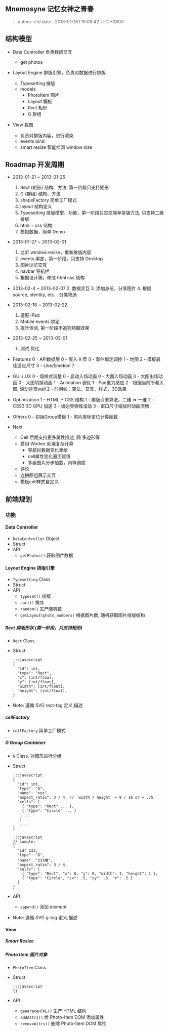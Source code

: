 Mnemosyne 记忆女神之青春
------------------------
> author: cfd
> date  : 2013-01-18T19:09:42 UTC+0800

## 结构模型
  - Data Controller 负责数据交互
    * get photos

  - Layout Engine 排版引擎，负责对数据进行排版
    * Typesetting 排版
    * models
        * PhotoItem 图片
        * Layout 模板
        * Rect 矩形
        * G 群组

  - View 视图
    * 负责对排版内容，进行渲染
    * events bind
    * smart resize 智能检测 window size

## Roadmap 开发周期
  * 2013-01-21 ~ 2013-01-25
    1. Rect (矩形) 结构、方法, 第一阶段只支持矩形
    2. G (群组) 结构、方法
    3. shapeFactory 简单工厂模式
    4. layout 结构定义
    5. Typesetting 排版模型、功能，第一阶段只实现简单排版方法, 只支持二级排版
    6. html + css 结构
    7. 模拟数据，简单 Demo

  * 2013-01-27 ~ 2013-02-01
    1. 监听 window.resize，重新排版内容
    2. events 绑定，第一阶段，只支持 Desktop
    3. 图片浏览交互
    4. navbar 导航栏
    5. 根据设计稿，修改 html css 结构

  * 2013-02-4 ~ 2013-02-07
    2. 数据交互
    3. 添加身份，分享图片
    4. 根据 source, identity, etc... 分类筛选

  * 2013-02-18 ~ 2013-02-22
    1. 适配 iPad
    2. Mobile events 绑定
    3. 提升体验, 第一阶段不追究特酷效果

  * 2013-02-25 ~ 2013-03-01
    1. 测试 优化

  * Features
0        - API数据层
0        - 嵌入·X·页
0        - 事件绑定调控
1        - 地图
2        - 模板最佳适应尺寸
3        - Like/Emotion？

  * GUI / UX
0        - 墙样式调整
0        - 启动入场动画
0        - 大图入场动画
0        - 大图出场动画
0        - 大图切换动画
1        - Animation 调优
1        - Pad重力感应
2        - 根据当前所看大图, 滚动背景wall
2        - 时间线：算法、交互、样式、3D效果

  * Optimization
1        - HTML + CSS 结构
1        - 排版引擎算法，二维 => 一维
2        - CSS3 3D GPU 加速
3        - 墙边界弹性滚动
3        - 窗口尺寸缩放时动画流畅

  * Others
0        - 初始Group模板
1        - 照片座标定位计算函数

  * Next
      - Cell 后期支持更多属性描述, 圆 多边形等
      - 启用 Worker 处理复杂计算
          - 导航栏数据变化重绘
          - cell属性变化遍历赋值
          - 多组图片分步加载，内存调度
      - 评论
      - 连拍图组展示交互
      - 模板cell样式自定义

## 前端规划

### 功能

#### Data Controller
  * `DataController` Object
  * Struct
  * API
    - `getPhotos()` 获取图片数据

#### Layout Engine 排版引擎
  * `Typesetting` Class
  * Struct
  * API
    - `typeset()` 排版
    - `sort()` 排序
    - `random()` 生产随机数
    - `getLayout(photo_numbers)` 根据图片数, 随机获取图片排版结构


##### Rect 排版形状 (第一阶段，只支持矩形)
  * `Rect` Class
  * Struct

        :::javascript
        {
          "id": int,
          "type": "Rect",
          "x": [int/floa],
          "y": [int/float],
          "width": [int/float],
          "height": [int/float],
        }

  * Note: 遵循 SVG rect-tag 定义,描述

##### cellFactory
  * `cellFactory` 简单工厂模式

##### G Group Container
  * `G` Class, 对图形进行分组
  * Struct

        :::javascript
        {
          "id": int,
          "type": "G",
          "name": "xyz",
          "aspect_ratio": 3 / 4, // `width / height` = 9 / 16 or = .75
          "cells": [
            { "type": "Rect" ... },
            { "type": "Circle" ... }
            ...
           ]
           ...
        }

        :::javascript
        // sample:
        {
          "id" 233,
          "type": "G",
          "name": "233喵",
          "aspect_ratio": 3 / 4,
          "cells": [
            { "type": "Rect", "x": 0, "y": 0, "width": 1, "height": 1 },
            { "type": "Circle", "cx": .5, "cy": .5, "r": .5 }
          ]
        }

  * API
    - `append()` 添加 element
  * Note: 遵循 SVG g-tag 定义,描述


#### View

##### Smart Resize

##### Photo Item 图片对象
  * `PhotoItem` Class
  * Struct

        :::javascript
        {}

  * API
    - `generateHTML()` 生产 HTML 结构
    - `addAttrs()` 给 Photo-Item DOM 添加属性
    - `removeAttrs()` 删除 Photo-Item DOM 属性
